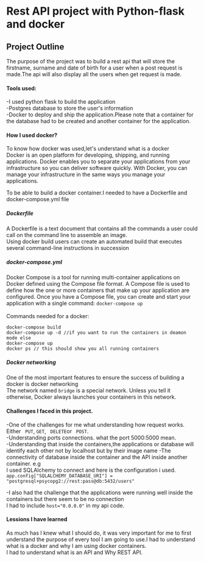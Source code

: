 # Rest API project with Python-flask and docker
## Project Outline 
The purpose of the project was to build a rest api that will store the firstname, surname and date of birth for a user when a post request is made.The api will also display all the users when get request is made.

#### Tools used:
-I used python flask to build the application <br>
-Postgres database to store the user's information <br>
-Docker to deploy and ship the application.Please note that a container for the database had to be created and another container for the application.

#### How I used docker?
To know how docker was used,let's understand what is a docker <br>
Docker is an open platform for developing, shipping, and running
applications. Docker enables you to separate your applications from
your infrastructure so you can deliver software quickly. With Docker,
you can manage your infrastructure in the same ways you manage
your applications.

To be able to build a docker container.I needed to have a Dockerfile and docker-compose.yml file 
##### Dockerfile
A Dockerfile is a text document that contains all the commands a user could call on the command line to assemble an image.<br> Using docker build users can create an automated build that executes several command-line instructions in succession
##### docker-compose.yml
Docker Compose is a tool for running multi-container applications on Docker defined using the Compose file format. A Compose file is used to define how the one or more containers that make up your application are configured. Once you have a Compose file, you can create and start your application with a single command: <code>docker-compose up</code> <br><br>
Commands needed for a docker: <br>

    docker-compose build
    docker-compose up -d //if you want to run the containers in deamon mode else
    docker-compose up
    docker ps // this should show you all running containers


##### Docker networking
One of the most important features to ensure the success of building a docker is docker networking <br>
The network named <code>bridge</code> is a special network. Unless you tell it otherwise, Docker always launches your containers in this network. 

#### Challenges I faced in this project.

-One of the challenges for me what understanding how request works. Either <code> PUT</code>, <code>GET</code>, <code> DELETE</code>or <code> POST</code>. <br>
-Understanding ports connections. what the port 5000:5000 mean.<br>
-Understanding that inside the containers,the applications or database will identify each other not by localhost but by their image name
-The connectivity of database inside the container and the API inside another container. e.g <br>
I used SQLAlchemy to connect and here is the configuration i used.<br>
<code>app.config["SQLALCHEMY_DATABASE_URI"] = "postgresql+psycopg2://rest:pass@db:5432/users"</code>

-I also had the challenge that the applications were running well inside the containers but there seem to be no connection <br>
I had to include <code>host="0.0.0.0"</code> in my api code.<br>
#### Lessions I have learned
As much has I knew what I should do, it was very important for me to first understand the purpose of every tool I am going to use.I had to understand what is a docker and why I am using docker containers. <br>
I had to understand what is an API and Why REST API.
